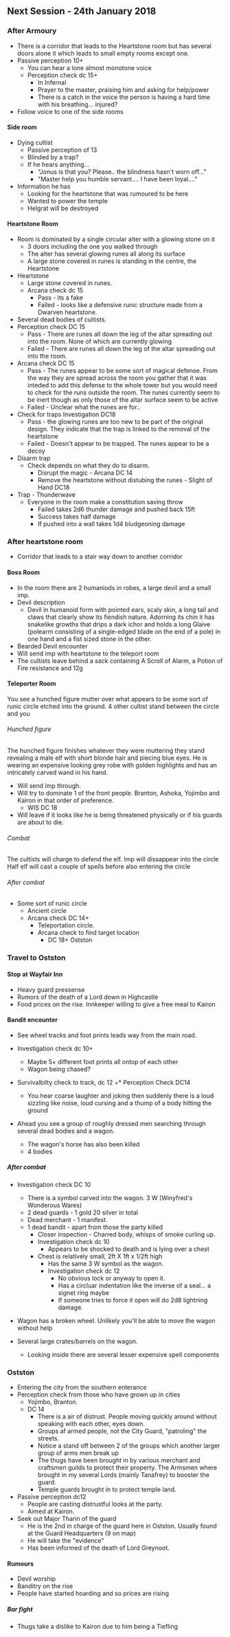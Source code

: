 ## Next Session - 24th January 2018

### After Armoury

* There is a corridor that leads to the Heartstone room but has several doors alone it which leads to small empty rooms except one.
* Passive perception 10+
  * You can hear a lone almost monotone voice 
  * Perception check dc 15+
    * In Infernal
    * Prayer to the master, praising him and asking for help/power
    * There is a catch in the voice the person is having a hard time with his breathing... injured?    
* Follow voice to one of the side rooms

#### Side room
* Dying cultist 
  * Passive perception of 13
  * Blinded by a trap?
  * If he hears anything...
    * "Jonus is that you? Please.. the blindness hasn't worn off..."
    * "Master help you humble servant.... I have been loyal...."
* Information he has
  * Looking for the heartstone that was rumoured to be here
  * Wanted to power the temple
  * Helgrat will be destroyed

#### Heartstone Room
* Room is dominated by a single circular alter with a glowing stone on it
  * 3 doors including the one you walked through
  * The alter has several glowing runes all along its surface
  * A large stone covered in runes is standing in the centre, the Heartstone
* Heartstone
  * Large stone covered in runes.
  * Arcana check dc 15
    * Pass - its a fake
    * Failed - looks like a defensive runic structure made from a Dwarven heartstone.
* Several dead bodies of cultists.  
* Perception check DC 15
  * Pass - There are runes all down the leg of the altar spreading out into the room. None of which are currently glowing
  * Failed - There are runes all down the leg of the altar spreading out into the room.  
* Arcana check DC 15
  * Pass - The runes appear to be some sort of magical defense. From the way they are spread across the room you gather that it was inteded to add this defense to the whole tower but you would need to check for the runs outside the room. The runes currently seem to be inert though as only those of the altar surface seem to be active
  * Failed - Unclear what the runes are for..
* Check for traps Investigation DC18
  * Pass - the glowing runes are too new to be part of the original design. They indicate that the trap is linked to the removal of the heartstone
  * Failed - Doesn't appear to be trapped. The runes appear to be a decoy
* Disarm trap
  * Check depends on what they do to disarm.
    * Disrupt the magic - Arcana DC 14
    * Remove the heartstone without distubing the runes - Slight of Hand DC18
* Trap - Thunderwave
  * Everyone in the room make a constitution saving throw
    * Failed takes 2d6 thunder damage and pushed back 15ft
    * Success takes half damage
    * If pushed into a wall takes 1d4 bludgeoning damage

### After heartstone room
* Corridor that leads to a stair way down to another corridor

#### Boss Room
* In the room there are 2 humaniods in robes, a large devil and a small imp.
 * Devil description
   * Devil in humanoid form with pointed ears, scaly skin, a long tail and claws that clearly show its fiendish nature. Adorning its chin it has snakelike growths that drips a dark ichor and holds a long Glaive (polearm consisting of a single-edged blade on the end of a pole) in one hand and a fist sized stone in the other.
* Bearded Devil encounter
* Will send imp with heartstone to the teleport room
* The cultists leave behind a sack containing A Scroll of Alarm, a Potion of Fire resistance and 12g
  
#### Teleporter Room

You see a hunched figure mutter over what appears to be some sort of runic circle etched into the ground. 4 other cultist stand between the circle and you

###### Hunched figure
The hunched figure finishes whatever they were muttering they stand revealing a male elf with short blonde hair and piecing blue eyes. He is wearing an expensive looking grey robe with golden highlights and has an intricately carved wand in his hand.

  * Will send imp through.
  * Will try to dominate 1 of the front people. Branton, Ashoka, Yojimbo and Kairon in that order of preference.
    * WIS DC 18
  * Will leave if it looks like he is being threatened physically or if his guards are about to die.
  
  
###### Combat

The cultists will charge to defend the elf.
Imp will dissappear into the circle
Half elf will cast a couple of spells before also entering the circle

###### After combat

* Some sort of runic circle
  * Ancient circle
  * Arcana check DC 14+
    * Teleportation circle.
    * Arcana check to find target location 
      * DC 18+ Ostston 
 
 ### Travel to Ostston

#### Stop at Wayfair Inn
* Heavy guard pressense
* Rumors of the death of a Lord down in Highcastle
* Food prices on the rise. Innkeeper willing to give a free meal to Kairon

 #### Bandit encounter
 
 * See wheel tracks and foot prints leads way from the main road.
 * Investigation check dc 10+
   * Maybe 5+ different foot prints all ontop of each other
   * Wagon being chased?

  * Survivalbilty check to track, dc 12
 +* Perception Check DC14
    * You hear coarse laughter and joking then suddenly there is a loud sizzling like noise, loud cursing and a thump of a body hitting the ground 

* Ahead you see a group of roughly dressed men searching through several dead bodies and a wagon.
  * The wagon's horse has also been killed
  * 4 bodies
 
 ##### After combat
 
 * Investigation check DC 10
 
   * There is a symbol carved into the wagon. 3 W (Winyfred's Wonderous Wares)
   * 2 dead guards - 1 gold 20 silver in total
   * Dead merchant - 1 manifest.
   * 1 dead bandit - apart from those the party killed 
     * Closer inspection - Charred body, whisps of smoke curling up. 
     * Investigation check dc 10
       * Appears to be shocked to death and is lying over a chest
     * Chest is relatively small, 2ft X 1ft x 1/2ft high
       * Has the same 3 W symbol as the wagon.
       * Investigation check dc 12
         * No obvious lock or anyway to open it. 
         * Has a circluar indentation like the inverse of a seal... a signet ring maybe
         * If someone tries to force it open will do 2d8 lightning damage.
         
* Wagon has a broken wheel. Unlikely you'll be able to move the wagon without help
* Several large crates/barrels on the wagon. 
  * Looking inside there are several lesser expensive spell components 
  
### Ostston
 
* Entering the city from the southern enterance
* Perception check from those who have grown up in cities
  * Yojimbo, Branton.
  * DC 14
    * There is a air of distrust. People moving quickly around without speaking with each other, eyes down. 
    * Groups af armed people, not the City Guard, "patroling" the streets.
    * Notice a stand off between 2 of the groups which another larger group of arms men break up
    * The thugs have been brought in by various merchant and craftsmen guilds to protect their property. The Armsmen where brought in my several Lords (mainly Tanafrey) to booster the guard. 
    * Temple guards brought in to protect temple land.
* Passive perception dc12
  * People are casting distrustful looks at the party. 
  * Aimed at Kairon.
* Seek out Major Tharin of the guard
  * He is the 2nd in charge of the guard here in Ostston. Usually found at the Guard Headquarters (9 on map)
  * He will take the "evidence"
  * Has been informed of the death of Lord Greynoot.
  
#### Rumours

* Devil worship
* Banditry on the rise
* People have started hoarding and so prices are rising

##### Bar fight

* Thugs take a dislike to Kairon due to him being a Tiefling



